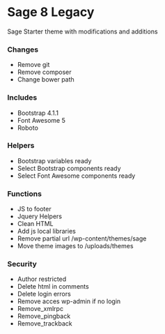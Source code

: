 # Sage 8 Legacy
Sage Starter theme with modifications and additions

<h3>Changes</h3>
<ul>
<li>Remove git</li>
<li>Remove composer</li>
<li>Change bower path</li>
</ul>

<h3>Includes</h3>
<ul>
<li>Bootstrap 4.1.1</li>
<li>Font Awesome 5</li>
<li>Roboto</li>
</ul>

<h3>Helpers</h3>
<ul>
<li>Bootstrap variables ready</li>
<li>Select Bootstrap components ready</li>
<li>Select Font Awesome components ready</li>
</ul>

<h3>Functions</h3>
<ul>
<li>JS to footer</li>
<li>Jquery Helpers</li>
<li>Clean HTML</li>
<li>Add js local libraries</li>
<li>Remove partial url /wp-content/themes/sage</li>
<li>Move theme images to /uploads/themes</li>
</ul>

<h3>Security</h3>
<ul>
<li>Author restricted</li>
<li>Delete html in comments</li>
<li>Delete login errors</li>
<li>Remove acces wp-admin if no login</li>
<li>Remove_xmlrpc</li>
<li>Remove_pingback</li>
<li>Remove_trackback</li>
</ul>
